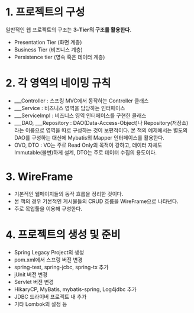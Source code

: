 # 1. 프로젝트의 구성
일반적인 웹 프로젝트의 구조는 <strong>3-Tier의 구조를 활용한다.</strong> 
- Presentation Tier (화면 계층)
- Business Tier (비즈니스 계층)
- Persistence tier (영속 혹은 데이터 계층)

# 2. 각 영역의 네이밍 규칙
- ___Controller : 스프링 MVC에서 동작하는 Controller 클래스
- ___Service : 비즈니스 영역을 담당하는 인터페이스
- ___ServiceImpl : 비즈니스 영역 인터페이스를 구현한 클래스
- ___DAO, ___Repository : DAO(Data-Access-Object)나 Repository(저장소)라는 이름으로 영역을 따로 구성하는 것이 보편적이다. 본 책의 예제에서는 별도의 DAO를 구성하는 대신에 Mybatis의 Mapper 인터페이스를 활용한다.
- OVO, DTO : VO는 주로 Read Only의 목적이 강하고, 데이터 자체도 Immutable(불변)하게 설계, DTO는 주로 데이터 수집의 용도이다.

# 3. WireFrame
- 기본적인 웹페이지들의 동작 흐름을 정리한 것이다.
- 본 책의 경우 기본적인 게시물들의 CRUD 흐름을 WireFrame으로 나타낸다.
- 주로 목업툴을 이용해 구성한다.

# 4. 프로젝트의 생성 및 준비
- Spring Legacy Project의 생성
- pom.xml에서 스프링 버전 변경
- spring-test, spring-jcbc, spring-tx 추가
- jUnit 버전 변경
- Servlet 버전 변경
- HikaryCP, MyBatis, mybatis-spring, Log4jdbc 추가
- JDBC 드라이버 프로젝트 내 추가
- 기타 Lombok의 설정 등

